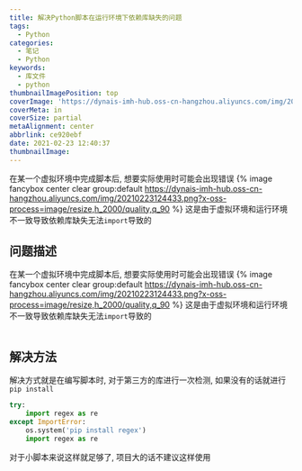 ```yaml
---
title: 解决Python脚本在运行环境下依赖库缺失的问题
tags: 
  - Python
categories: 
  - 笔记 
  - Python
keywords: 
  - 库文件
  - python
thumbnailImagePosition: top
coverImage: 'https://dynais-imh-hub.oss-cn-hangzhou.aliyuncs.com/img/20200725004705.jpg'
coverMeta: in
coverSize: partial
metaAlignment: center
abbrlink: ce920ebf
date: 2021-02-23 12:40:37
thumbnailImage:
---
```


在某一个虚拟环境中完成脚本后, 想要实际使用时可能会出现错误
{% image fancybox center clear group:default https://dynais-imh-hub.oss-cn-hangzhou.aliyuncs.com/img/20210223124433.png?x-oss-process=image/resize,h_2000/quality,q_90  %}
这是由于虚拟环境和运行环境不一致导致依赖库缺失无法`import`导致的

<!-- excerpt -->

## 问题描述
在某一个虚拟环境中完成脚本后, 想要实际使用时可能会出现错误
{% image fancybox center clear group:default https://dynais-imh-hub.oss-cn-hangzhou.aliyuncs.com/img/20210223124433.png?x-oss-process=image/resize,h_2000/quality,q_90  %}
这是由于虚拟环境和运行环境不一致导致依赖库缺失无法`import`导致的
<br>
<br>

## 解决方法
解决方式就是在编写脚本时, 对于第三方的库进行一次检测, 如果没有的话就进行`pip install`
```python
try:
    import regex as re
except ImportError:
    os.system('pip install regex')
    import regex as re
```
对于小脚本来说这样就足够了, 项目大的话不建议这样使用